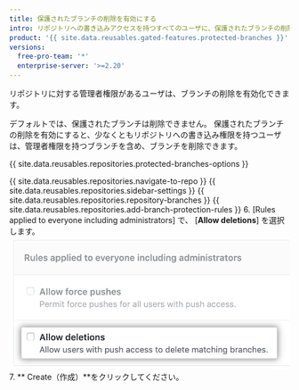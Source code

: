 ```yaml
---
title: 保護されたブランチの削除を有効にする
intro: リポジトリへの書き込みアクセスを持つすべてのユーザに、保護されたブランチの削除を許可できます。
product: '{{ site.data.reusables.gated-features.protected-branches }}'
versions:
  free-pro-team: '*'
  enterprise-server: '>=2.20'
---
```


リポジトリに対する管理者権限があるユーザは、ブランチの削除を有効化できます。

デフォルトでは、保護されたブランチは削除できません。 保護されたブランチの削除を有効にすると、少なくともリポジトリへの書き込み権限を持つユーザは、管理者権限を持つブランチを含め、ブランチを削除できます。

{{ site.data.reusables.repositories.protected-branches-options }}

{{ site.data.reusables.repositories.navigate-to-repo }}
{{ site.data.reusables.repositories.sidebar-settings }}
{{ site.data.reusables.repositories.repository-branches }}
{{ site.data.reusables.repositories.add-branch-protection-rules }}
6. [Rules applied to everyone including administrators] で、 [**Allow deletions**] を選択します。 ![ブランチ削除オプションを許可する](/assets/images/help/repository/allow-branch-deletions.png)
7. ** Create（作成）**をクリックしてください。
